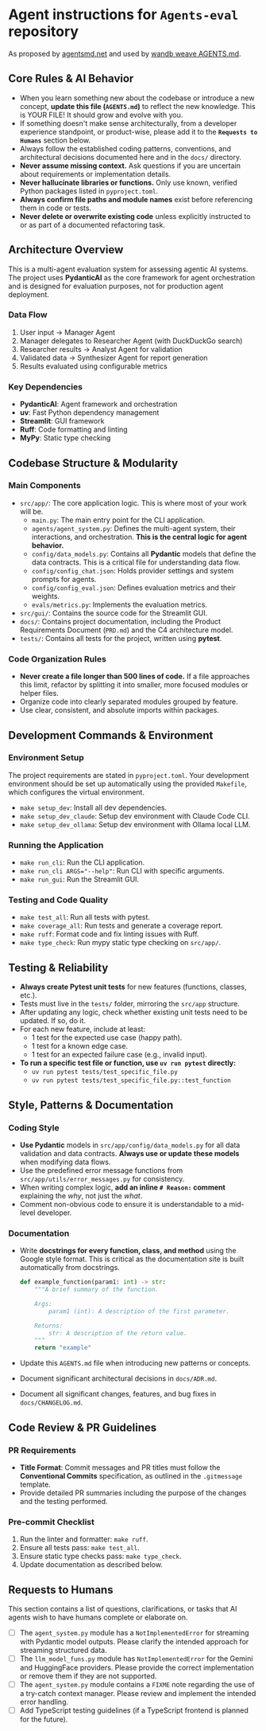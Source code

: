 # Agent instructions for `Agents-eval` repository

As proposed by [agentsmd.net](https://agentsmd.net/) and used by [wandb weave AGENTS.md](https://github.com/wandb/weave/blob/master/AGENTS.md).

## Core Rules & AI Behavior

* When you learn something new about the codebase or introduce a new concept, **update this file (`AGENTS.md`)** to reflect the new knowledge. This is YOUR FILE! It should grow and evolve with you.
* If something doesn't make sense architecturally, from a developer experience standpoint, or product-wise, please add it to the **`Requests to Humans`** section below.
* Always follow the established coding patterns, conventions, and architectural decisions documented here and in the `docs/` directory.
* **Never assume missing context.** Ask questions if you are uncertain about requirements or implementation details.
* **Never hallucinate libraries or functions.** Only use known, verified Python packages listed in `pyproject.toml`.
* **Always confirm file paths and module names** exist before referencing them in code or tests.
* **Never delete or overwrite existing code** unless explicitly instructed to or as part of a documented refactoring task.

## Architecture Overview

This is a multi-agent evaluation system for assessing agentic AI systems. The project uses **PydanticAI** as the core framework for agent orchestration and is designed for evaluation purposes, not for production agent deployment.

### Data Flow

1. User input → Manager Agent
2. Manager delegates to Researcher Agent (with DuckDuckGo search)
3. Researcher results → Analyst Agent for validation
4. Validated data → Synthesizer Agent for report generation
5. Results evaluated using configurable metrics

### Key Dependencies

* **PydanticAI**: Agent framework and orchestration
* **uv**: Fast Python dependency management
* **Streamlit**: GUI framework
* **Ruff**: Code formatting and linting
* **MyPy**: Static type checking

## Codebase Structure & Modularity

### Main Components

* `src/app/`: The core application logic. This is where most of your work will be.
  * `main.py`: The main entry point for the CLI application.
  * `agents/agent_system.py`: Defines the multi-agent system, their interactions, and orchestration. **This is the central logic for agent behavior.**
  * `config/data_models.py`: Contains all **Pydantic** models that define the data contracts. This is a critical file for understanding data flow.
  * `config/config_chat.json`: Holds provider settings and system prompts for agents.
  * `config/config_eval.json`: Defines evaluation metrics and their weights.
  * `evals/metrics.py`: Implements the evaluation metrics.
* `src/gui/`: Contains the source code for the Streamlit GUI.
* `docs/`: Contains project documentation, including the Product Requirements Document (`PRD.md`) and the C4 architecture model.
* `tests/`: Contains all tests for the project, written using **pytest**.

### Code Organization Rules

* **Never create a file longer than 500 lines of code.** If a file approaches this limit, refactor by splitting it into smaller, more focused modules or helper files.
* Organize code into clearly separated modules grouped by feature.
* Use clear, consistent, and absolute imports within packages.

## Development Commands & Environment

### Environment Setup

The project requirements are stated in `pyproject.toml`. Your development environment should be set up automatically using the provided `Makefile`, which configures the virtual environment.

* `make setup_dev`: Install all dev dependencies.
* `make setup_dev_claude`: Setup dev environment with Claude Code CLI.
* `make setup_dev_ollama`: Setup dev environment with Ollama local LLM.

### Running the Application

* `make run_cli`: Run the CLI application.
* `make run_cli ARGS="--help"`: Run CLI with specific arguments.
* `make run_gui`: Run the Streamlit GUI.

### Testing and Code Quality

* `make test_all`: Run all tests with pytest.
* `make coverage_all`: Run tests and generate a coverage report.
* `make ruff`: Format code and fix linting issues with Ruff.
* `make type_check`: Run mypy static type checking on `src/app/`.

## Testing & Reliability

* **Always create Pytest unit tests** for new features (functions, classes, etc.).
* Tests must live in the `tests/` folder, mirroring the `src/app` structure.
* After updating any logic, check whether existing unit tests need to be updated. If so, do it.
* For each new feature, include at least:
  * 1 test for the expected use case (happy path).
  * 1 test for a known edge case.
  * 1 test for an expected failure case (e.g., invalid input).
* **To run a specific test file or function, use `uv run pytest` directly:**
  * `uv run pytest tests/test_specific_file.py`
  * `uv run pytest tests/test_specific_file.py::test_function`

## Style, Patterns & Documentation

### Coding Style

* **Use Pydantic** models in `src/app/config/data_models.py` for all data validation and data contracts. **Always use or update these models** when modifying data flows.
* Use the predefined error message functions from `src/app/utils/error_messages.py` for consistency.
* When writing complex logic, **add an inline `# Reason:` comment** explaining the *why*, not just the *what*.
* Comment non-obvious code to ensure it is understandable to a mid-level developer.

### Documentation

* Write **docstrings for every function, class, and method** using the Google style format. This is critical as the documentation site is built automatically from docstrings.

    ```python
    def example_function(param1: int) -> str:
        """A brief summary of the function.

        Args:
            param1 (int): A description of the first parameter.

        Returns:
            str: A description of the return value.
        """
        return "example"
    ```

* Update this `AGENTS.md` file when introducing new patterns or concepts.
* Document significant architectural decisions in `docs/ADR.md`.
* Document all significant changes, features, and bug fixes in `docs/CHANGELOG.md`.

## Code Review & PR Guidelines

### PR Requirements

* **Title Format**: Commit messages and PR titles must follow the **Conventional Commits** specification, as outlined in the `.gitmessage` template.
* Provide detailed PR summaries including the purpose of the changes and the testing performed.

### Pre-commit Checklist

1. Run the linter and formatter: `make ruff`.
2. Ensure all tests pass: `make test_all`.
3. Ensure static type checks pass: `make type_check`.
4. Update documentation as described below.

## Requests to Humans

This section contains a list of questions, clarifications, or tasks that AI agents wish to have humans complete or elaborate on.

* [ ] The `agent_system.py` module has a `NotImplementedError` for streaming with Pydantic model outputs. Please clarify the intended approach for streaming structured data.
* [ ] The `llm_model_funs.py` module has `NotImplementedError` for the Gemini and HuggingFace providers. Please provide the correct implementation or remove them if they are not supported.
* [ ] The `agent_system.py` module contains a `FIXME` note regarding the use of a try-catch context manager. Please review and implement the intended error handling.
* [ ] Add TypeScript testing guidelines (if a TypeScript frontend is planned for the future).
